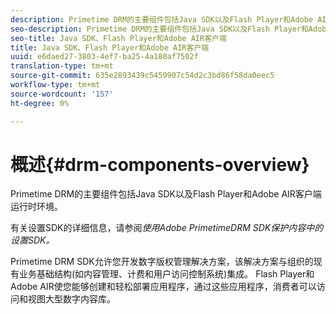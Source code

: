 ```yaml
---
description: Primetime DRM的主要组件包括Java SDK以及Flash Player和Adobe AIR客户端运行时环境。
seo-description: Primetime DRM的主要组件包括Java SDK以及Flash Player和Adobe AIR客户端运行时环境。
seo-title: Java SDK、Flash Player和Adobe AIR客户端
title: Java SDK、Flash Player和Adobe AIR客户端
uuid: e6daed27-3803-4ef7-ba25-4a180af7502f
translation-type: tm+mt
source-git-commit: 635e2893439c5459907c54d2c3bd86f58da0eec5
workflow-type: tm+mt
source-wordcount: '157'
ht-degree: 0%

---
```



# 概述{#drm-components-overview}

Primetime DRM的主要组件包括Java SDK以及Flash Player和Adobe AIR客户端运行时环境。

有关设置SDK的详细信息，请参阅&#x200B;*使用Adobe PrimetimeDRM SDK保护内容中的设置SDK。*

Primetime DRM SDK允许您开发数字版权管理解决方案，该解决方案与组织的现有业务基础结构(如内容管理、计费和用户访问控制系统)集成。 Flash Player和Adobe AIR使您能够创建和轻松部署应用程序，通过这些应用程序，消费者可以访问和视图大型数字内容库。
